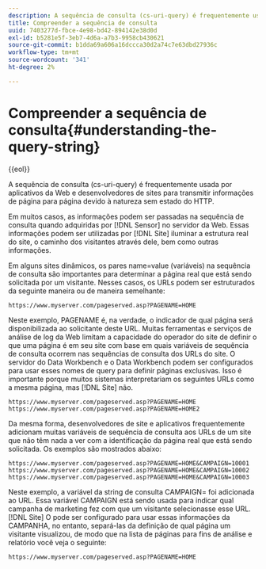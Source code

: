 ```yaml
---
description: A sequência de consulta (cs-uri-query) é frequentemente usada por aplicativos da Web e desenvolvedores de sites para transmitir informações de página para página devido à natureza sem estado do HTTP.
title: Compreender a sequência de consulta
uuid: 7403277d-fbce-4e98-bd42-894142e38d0d
exl-id: b5281e5f-3eb7-4d6a-a7b3-9958cb430621
source-git-commit: b1dda69a606a16dccca30d2a74c7e63dbd27936c
workflow-type: tm+mt
source-wordcount: '341'
ht-degree: 2%

---
```


# Compreender a sequência de consulta{#understanding-the-query-string}

{{eol}}

A sequência de consulta (cs-uri-query) é frequentemente usada por aplicativos da Web e desenvolvedores de sites para transmitir informações de página para página devido à natureza sem estado do HTTP.

Em muitos casos, as informações podem ser passadas na sequência de consulta quando adquiridas por [!DNL Sensor] no servidor da Web. Essas informações podem ser utilizadas por [!DNL Site] iluminar a estrutura real do site, o caminho dos visitantes através dele, bem como outras informações.

Em alguns sites dinâmicos, os pares name=value (variáveis) na sequência de consulta são importantes para determinar a página real que está sendo solicitada por um visitante. Nesses casos, os URLs podem ser estruturados da seguinte maneira ou de maneira semelhante:

```
https://www.myserver.com/pageserved.asp?PAGENAME=HOME
```

Neste exemplo, PAGENAME é, na verdade, o indicador de qual página será disponibilizada ao solicitante deste URL. Muitas ferramentas e serviços de análise de log da Web limitam a capacidade do operador do site de definir o que uma página é em seu site com base em quais variáveis de sequência de consulta ocorrem nas sequências de consulta dos URLs do site. O servidor do Data Workbench e o Data Workbench podem ser configurados para usar esses nomes de query para definir páginas exclusivas. Isso é importante porque muitos sistemas interpretariam os seguintes URLs como a mesma página, mas [!DNL Site] não.

```
https://www.myserver.com/pageserved.asp?PAGENAME=HOME
https://www.myserver.com/pageserved.asp?PAGENAME=HOME2
```

Da mesma forma, desenvolvedores de site e aplicativos frequentemente adicionam muitas variáveis de sequência de consulta aos URLs de um site que não têm nada a ver com a identificação da página real que está sendo solicitada. Os exemplos são mostrados abaixo:

```
https://www.myserver.com/pageserved.asp?PAGENAME=HOME&CAMPAIGN=10001
https://www.myserver.com/pageserved.asp?PAGENAME=HOME&CAMPAIGN=10002
https://www.myserver.com/pageserved.asp?PAGENAME=HOME&CAMPAIGN=10003
```

Neste exemplo, a variável da string de consulta CAMPAIGN= foi adicionada ao URL. Essa variável CAMPAIGN está sendo usada para indicar qual campanha de marketing fez com que um visitante selecionasse esse URL. [!DNL Site] O pode ser configurado para usar essas informações da CAMPANHA, no entanto, separá-las da definição de qual página um visitante visualizou, de modo que na lista de páginas para fins de análise e relatório você veja o seguinte:

```
https://www.myserver.com/pageserved.asp?PAGENAME=HOME
```
